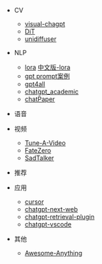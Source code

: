 - CV
  - [visual-chagpt](https://github.com/microsoft/visual-chatgpt)
  - [DiT](https://github.com/facebookresearch/DiT)
  - [unidiffuser](https://github.com/thu-ml/unidiffuser)
  
- NLP
  - [lora](https://github.com/tloen/alpaca-lora) [中文版-lora](https://github.com/QinHsiu/Chinese-alpaca-lora)
  - [gpt prompt案例](https://github.com/QinHsiu/awesome-chatgpt-prompts-zh)
  - [gpt4all](https://github.com/nomic-ai/gpt4all)
  - [chatgpt_academic](https://github.com/binary-husky/chatgpt_academic)
  - [chatPaper](https://github.com/kaixindelele/ChatPaper)
  
- 语音
  
  
- 视频
  - [Tune-A-Video](https://github.com/showlab/Tune-A-Video)
  - [FateZero](https://github.com/ChenyangQiQi/FateZero)
  - [SadTalker](https://github.com/Winfredy/SadTalker)

- 推荐
  
  
  
- 应用
  - [cursor](https://github.com/getcursor/cursor)
  - [chatgpt-next-web](https://github.com/Yidadaa/ChatGPT-Next-Web)
  - [chatgpt-retrieval-plugin](https://github.com/openai/chatgpt-retrieval-plugin)
  - [chatgpt-vscode](https://github.com/mpociot/chatgpt-vscode)
  
- 其他
  - [Awesome-Anything](https://github.com/VainF/Awesome-Anything)
